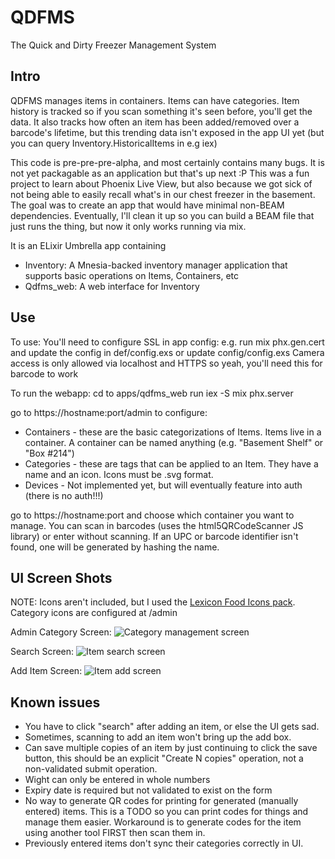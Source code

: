 # QDFMS
The Quick and Dirty Freezer Management System 

## Intro 
QDFMS manages items in containers. Items can have categories. Item history is tracked so if you scan something it's seen before, you'll get the data. It also tracks how often an item has been added/removed over a barcode's lifetime, but this trending data isn't exposed in the app UI yet (but you can query Inventory.HistoricalItems in e.g iex) 

This code is pre-pre-pre-alpha, and most certainly contains many bugs. It is not yet packagable as an application but that's up next :P 
This was a fun project to learn about Phoenix Live View, but also because we got sick of not being able to easily recall what's in our chest freezer in the basement. 
The goal was to create an app that would have minimal non-BEAM dependencies.
Eventually, I'll clean it up so you can build a BEAM file that just runs the thing, but now it only works running via mix.


It is an ELixir Umbrella app containing
* Inventory: A Mnesia-backed inventory manager application that supports basic operations on Items, Containers, etc
* Qdfms_web: A web interface for Inventory 

## Use
To use: 
You'll need to configure SSL in app config: 
e.g. run mix phx.gen.cert and update the config in def/config.exs
or update config/config.exs 
Camera access is only allowed via localhost and HTTPS so yeah, you'll need this for barcode to work

To run the webapp:
cd to apps/qdfms_web
run iex -S mix phx.server

go to https://hostname:port/admin to configure:
* Containers - these are the basic categorizations of Items. Items live in a container. A container can be named anything (e.g. "Basement Shelf" or "Box #214") 
* Categories - these are tags that can be applied to an Item. They have a name and an icon. Icons must be .svg format. 
* Devices - Not implemented yet, but will eventually feature into auth (there is no auth!!!)

go to https://hostname:port and choose which container you want to manage. You can scan in barcodes (uses the html5QRCodeScanner JS library) or enter without scanning. If an UPC or barcode identifier isn't found, one will be generated by hashing the name. 

## UI Screen Shots
NOTE: Icons aren't included, but I used the [Lexicon Food Icons pack](https://www.thelexicon.org/foodicons/). 
Category icons are configured at /admin

Admin Category Screen: 
![Category management screen](blob/master/doc_images/adminCats.png?raw=true "Category Management")

Search Screen: 
![Item search screen](blob/master/doc_images/Search.png?raw=true "Search Items")

Add Item Screen: 
![Item add screen](blob/master/doc_images/AddNew.png?raw=true "Add Item")


## Known issues
* You have to click "search" after adding an item, or else the UI gets sad. 
* Sometimes, scanning to add an item won't bring up the add box.
* Can save multiple copies of an item by just continuing to click the save button, this should be an explicit "Create N copies" operation, not a non-validated submit operation. 
* Wight can only be entered in whole numbers 
* Expiry date is required but not validated to exist on the form
* No way to generate QR codes for printing for generated (manually entered) items. This is a TODO so you can print codes for things and manage them easier. Workaround is to generate codes for the item using another tool FIRST then scan them in. 
* Previously entered items don't sync their categories correctly in UI.
